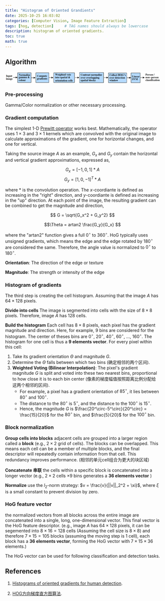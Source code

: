 ```yaml
---
title: "Histogram of Oriented Grandients"
date: 2025-10-25 16:03:02
categories: [Computer Vision, Image Feature Extraction]
tags: [hog, detection]     # TAG names should always be lowercase
description: histogram of oriented gradients.
toc: true
math: true
---
```


## Algorithm

![An overview of HoG for feature extraction and object detection.](/assets/images/20251025001_HOG.png)

### Pre-processing
Gamma/Color normalization or other necessary processing.

### Gradient computation
The simplest 1-D [Prewitt operator](https://en.wikipedia.org/wiki/Prewitt_operator) works best. 
Mathematically, the operator uses $1 \times 3$ and $3 \times 1$ kernels which are convolved with the original image to calculate approximations of the gradient, one for horizontal changes, and one for vertical. 

Taking the source image $A$ as an example, $G_x$ and $G_y$ contain the horizontal and vertical gradient approximations, expressed as,

$$ G_x = [-1, 0, 1] * A$$
$$ G_y = [1, 0, -1]^T * A$$

where * is the convolution operation. The $x$-coordiante is defined as increasing in the "right" direction, and $y$-coordiante is defined as increasing in the "up" direction. At each point of the image, the resulting gradient can be combined to get the magnitude and direction,

$$ G = \sqrt{G_x^2 + G_y^2} $$

$$\Theta = artan2 \frac{G_y}{G_x} $$

where the "artan2" function gives a full $0^\circ$ to  $360^\circ$. HoG typically uses unsigned gradients, which means the edge and the edge rotated by $180^\circ$ are considered the same. Therefore, the angle value is normalized to $0^\circ$ to  $180^\circ$.

**Orientation**: The direction of the edge or texture

**Magnitude**: The strength or intensity of the edge

### Histogram of gradients
The third step is creating the cell histogram. Assuming that the image $A$ has $64 \times 128$ pixels. 

**Divide into cells** The image is segmented into cells with the size of $8 \times 8$ pixels. Therefore, image $A$ has 128 cells.

**Build the histogram** Each cell has $8 \times 8$ pixels, each pixel has the gradient magnitude and direction. Here, for example, 9 bins are considered for the histogram. The center of theses bins are $0^\circ$, $20^\circ$, $40^\circ$, $60^\circ$, ..., $160^\circ$. The histogram for one cell is thus a **9 elements vector**. For every pixel within this cell:
    
1. Take its gradient orientation $\Theta$ and magnitude $G$.
2. Determine the $\Theta$ falls between which two bins (确定相邻的两个区间).
3. **Weighted Voting (Bilinear Interpolation)**: The pixel's gradient magnitude $G$ is split and voted into these two nearest bins, proportional to how close it is to each bin center (像素的梯度幅值按照距离比例分配给这两个相邻的区间).
    * For example, a pixel has a gradient orientation of $85^\circ$, it lies between $80^\circ$ and $100^\circ$.
    * The distance to the $80^\circ$ is $5^\circ$, and the distance to the $100^\circ$ is $15^\circ$.
    * Hence, the magnitude $G$ is $\frac{20^\circ-5^\circ}{20^\circ} = \frac{15}{20}$ for the $80^\circ$ bin, and $\frac{5}{20}$ for the $100^\circ$ bin.

### Block normalization

**Group cells into blocks** adjacent cells are grouped into a larger region called a **block** (e.g., $2\times2$ grid of cells). The blocks can be overlapped. This means each cell can be a member of multiple blocks, and the final descriptor will repeatedly contain information from that cell. This redundancy improves performance. (相邻的单元cell组合为更大的块区域)

**Concatenate 串联** the cells within a specific block is concatenated into a longer vector (e.g., $2\times2$ cells $\times 9$ bins generates a **36 elements vector** )

**Normalize** use the $l_2$-norm strategy: $v = \frac{v}{||v||_2^2 + \xi}$, where $\xi$ is a small constant to prevent division by zero.

### HoG feature vector
the normalized vectors from all blocks across the entire image are concatenated into a single, long, one-dimensional vector. This final vector is the HoG feature descriptor. (e.g., image $A$ has $64\times128$ pixels, it can be segemented into $8\times16 = 128$ cells (Assuming the cell size is $8\times8$) and therefore $7\times15 = 105$ blocks (assuming the moving step is 1 cell), each block has a **36 elements vector**, forming the HoG vector with $7\times15\times36$ elements.)

The HoG vector can be used for following classification and detection tasks.

## References
1. [Histograms of oriented gradients for human detection](https://ieeexplore.ieee.org/document/1467360).

2. [HOG方向梯度直方图算法](https://zhuanlan.zhihu.com/p/445740963).
